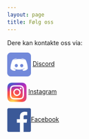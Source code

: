 ```yaml
---
layout: page 
title: Følg oss
---
```


Dere kan kontakte oss via:

<img src="/public/discord.png" style="height: 55px; width: 55px; vertical-align: middle;"> [Discord](https://discord.gg/PmRqUtWb9k)

<img src="/public/instagram.png" style="height: 45px; width: 45px; vertical-align: middle;"> [Instagram](https://www.instagram.com/heltsikker_bergen)

<img src="/public/facebook.png" style="height: 55px; width: 55px; vertical-align: middle;">[Facebook](https://www.facebook.com/groups/heltsikker)
